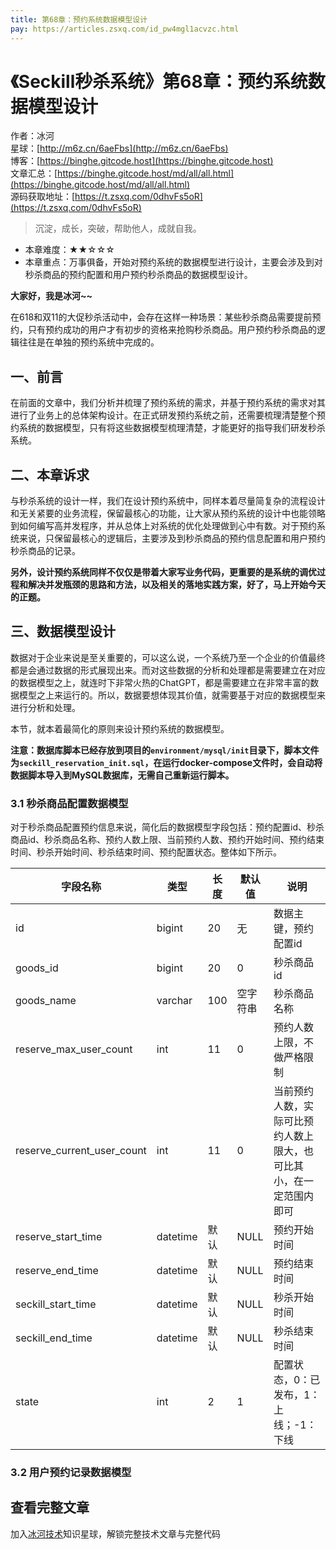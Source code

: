 ```yaml
---
title: 第68章：预约系统数据模型设计
pay: https://articles.zsxq.com/id_pw4mgl1acvzc.html
---
```


# 《Seckill秒杀系统》第68章：预约系统数据模型设计

作者：冰河
<br/>星球：[http://m6z.cn/6aeFbs](http://m6z.cn/6aeFbs)
<br/>博客：[https://binghe.gitcode.host](https://binghe.gitcode.host)
<br/>文章汇总：[https://binghe.gitcode.host/md/all/all.html](https://binghe.gitcode.host/md/all/all.html)
<br/>源码获取地址：[https://t.zsxq.com/0dhvFs5oR](https://t.zsxq.com/0dhvFs5oR)

> 沉淀，成长，突破，帮助他人，成就自我。

* 本章难度：★★☆☆☆
* 本章重点：万事俱备，开始对预约系统的数据模型进行设计，主要会涉及到对秒杀商品的预约配置和用户预约秒杀商品的数据模型设计。

**大家好，我是冰河~~**

在618和双11的大促秒杀活动中，会存在这样一种场景：某些秒杀商品需要提前预约，只有预约成功的用户才有初步的资格来抢购秒杀商品。用户预约秒杀商品的逻辑往往是在单独的预约系统中完成的。

## 一、前言

在前面的文章中，我们分析并梳理了预约系统的需求，并基于预约系统的需求对其进行了业务上的总体架构设计。在正式研发预约系统之前，还需要梳理清楚整个预约系统的数据模型，只有将这些数据模型梳理清楚，才能更好的指导我们研发秒杀系统。

## 二、本章诉求

与秒杀系统的设计一样，我们在设计预约系统中，同样本着尽量简复杂的流程设计和无关紧要的业务流程，保留最核心的功能，让大家从预约系统的设计中也能领略到如何编写高并发程序，并从总体上对系统的优化处理做到心中有数。对于预约系统来说，只保留最核心的逻辑后，主要涉及到秒杀商品的预约信息配置和用户预约秒杀商品的记录。

**另外，设计预约系统同样不仅仅是带着大家写业务代码，更重要的是系统的调优过程和解决并发瓶颈的思路和方法，以及相关的落地实践方案，好了，马上开始今天的正题。**

## 三、数据模型设计

数据对于企业来说是至关重要的，可以这么说，一个系统乃至一个企业的价值最终都是会通过数据的形式展现出来。而对这些数据的分析和处理都是需要建立在对应的数据模型之上，就连时下非常火热的ChatGPT，都是需要建立在非常丰富的数据模型之上来运行的。所以，数据要想体现其价值，就需要基于对应的数据模型来进行分析和处理。

本节，就本着最简化的原则来设计预约系统的数据模型。

**注意：数据库脚本已经存放到项目的`environment/mysql/init`目录下，脚本文件为`seckill_reservation_init.sql`，在运行docker-compose文件时，会自动将数据脚本导入到MySQL数据库，无需自己重新运行脚本。**

### 3.1 秒杀商品配置数据模型

对于秒杀商品配置预约信息来说，简化后的数据模型字段包括：预约配置id、秒杀商品id、秒杀商品名称、预约人数上限、当前预约人数、预约开始时间、预约结束时间、秒杀开始时间、秒杀结束时间、预约配置状态。整体如下所示。


| 字段名称                   | 类型     | 长度 | 默认值   | 说明                                                         |
| -------------------------- | -------- | ---- | -------- | ------------------------------------------------------------ |
| id                         | bigint   | 20   | 无       | 数据主键，预约配置id                                         |
| goods_id                   | bigint   | 20   | 0        | 秒杀商品id                                                   |
| goods_name                 | varchar  | 100  | 空字符串 | 秒杀商品名称                                                 |
| reserve_max_user_count     | int      | 11   | 0        | 预约人数上限，不做严格限制                                   |
| reserve_current_user_count | int      | 11   | 0        | 当前预约人数，实际可比预约人数上限大，也可比其小，在一定范围内即可 |
| reserve_start_time         | datetime | 默认 | NULL     | 预约开始时间                                                 |
| reserve_end_time           | datetime | 默认 | NULL     | 预约结束时间                                                 |
| seckill_start_time         | datetime | 默认 | NULL     | 秒杀开始时间                                                 |
| seckill_end_time           | datetime | 默认 | NULL     | 秒杀结束时间                                                 |
| state                      | int      | 2    | 1        | 配置状态，0：已发布，1：上线；-1：下线                       |



### 3.2 用户预约记录数据模型

## 查看完整文章

加入[冰河技术](http://m6z.cn/6aeFbs)知识星球，解锁完整技术文章与完整代码